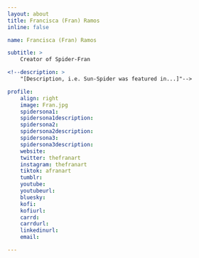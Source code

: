 ```yaml
---
layout: about
title: Francisca (Fran) Ramos
inline: false

name: Francisca (Fran) Ramos

subtitle: >
    Creator of Spider-Fran

<!--description: >
    "[Description, i.e. Sun-Spider was featured in...]"-->

profile: 
    align: right
    image: Fran.jpg
    spidersona1:
    spidersona1description:
    spidersona2:
    spidersona2description:
    spidersona3:
    spidersona3description:
    website:
    twitter: thefranart
    instagram: thefranart
    tiktok: afranart
    tumblr:
    youtube:
    youtubeurl:
    bluesky:
    kofi:
    kofiurl:
    carrd:
    carrdurl:
    linkedinurl:
    email:

---
```


<!-- longer bio here -->
